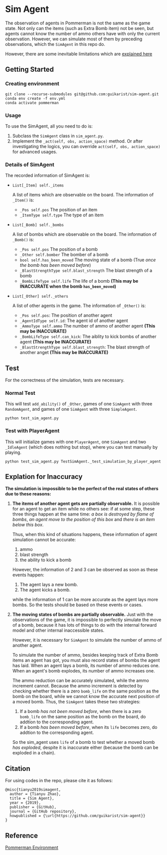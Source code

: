 # Sim Agent

The observation of agents in Pommerman is not the same as the game state. Not only can the items (such as Extra Bomb item) not be seen, but agents cannot know the number of ammo others have with only the current observation. However, we can simulate most of them by preceding observations, which the `SimAgent` in this repo do.

However, there are some inevitable limitations which are [explained here](#explation-for-inaccuracy)

## Getting Started

### Creating environment

```
git clone --recurse-submodules git@github.com:guikarist/sim-agent.git
conda env create -f env.yml
conda activate pommerman
```

### Usage

To use the SimAgent, all you need to do is:
1. Subclass the `SimAgent` class in `sim_agent.py`.
1. Implement the `_act(self, obs, action_space)` method. Or after investigating the logics, you can override `act(self, obs, action_space)` for advanced usages. 

### Details of SimAgent

The recorded information of SimAgent is:

* `List[_Item] self._items`

    A list of items which are observable on the board. The information of `_Item()` is:

    * `_Pos self.pos` The position of an item
    * `_ItemType self.type` The type of an item

* `List[_Bomb] self._bombs`

    A list of bombs which are observable on the board. The information of `_Bomb()` is:

    * `_Pos self.pos` The position of a bomb
    * `_Other self.bomber` The bomber of a bomb
    * `bool self.has_been_moved` The moving state of a bomb (True *once the bomb has been moved before*)
    * `_BlastStrengthType self.blast_strength` The blast strength of a bomb
    * `_BombLifeType self.life` The life of a bomb **(This may be INACCURATE when the bomb `has_been_moved`)**

* `List[_Other] self._others`

    A list of other agents in the game. The information of `_Other()` is:

    * `_Pos self.pos`: The position of another agent
    * `_AgentIdType self.id`: The agent id of another agent
    * `_AmmoType self.ammo` The number of ammo of another agent **(This may be INACCURATE)**
    * `_BombLifeType self.can_kick`: The aiblity to kick bombs of another agent **(This may be INACCURATE)**
    * `_BlastStrengthType self.blast_strength`: The blast strength of another anget **(This may be INACCURATE)**

## Test

For the correctness of the simulation, tests are necessary.

### Normal Test

This will test `add_ability()` of `_Other`, games of one `SimAgent` with three `RandomAgent`, and games of one `SimAgent` with three `SimpleAgent`.

```
python test_sim_agent.py
```

### Test with PlayerAgent

This will initialize games with one `PlayerAgent`, one `SimAgent` and two `_IdleAgent` (which does nothing but stop), where you can test manually by playing.

```
python test_sim_agent.py TestSimAgent._test_simulation_by_player_agent
```

## Explation for Inaccuracy

**The simulation is impossible to be the perfect of the real states of others due to these reasons:**

1.  **The items of another agent gets are partially observable.** It is possible for an agent to get an item while no others see: if at some step, these three things happen at the same time: *a box is destroyed by flame of bombs*, *an agent move to the position of this box* and *there is an item below this box*.

    Thus, when this kind of situations happens, these information of agent simulation cannot be accurate:

    1. ammo
    1. blast strength
    1. the ability to kick a bomb

    However, the information of 2 and 3 can be observed as soon as these events happen:

    1. The agent lays a new bomb.
    1. The agent kicks a bomb.

    while the information of 1 can be more accurate as the agent lays more bombs. So the tests should be based on these events or cases.

2.  **The moving states of bombs are partially observable.** Just with the observations of the game, it is impossible to perfectly simulate the move of a bomb, because it has lots of things to do with the internal forward model and other internal inaccessible states.

    However, it is necessary for `SimAgent` to simulate the number of ammo of another agent.

    To simulate the number of ammo, besides keeping track of Extra Bomb items an agent has got, you must also record states of bombs the agent has laid. When an agent lays a bomb, its number of ammo reduces one. When an agent's bomb explodes, its number of ammo increases one.

    The ammo reduction can be accurately simulated, while the ammo increment cannot. Because the ammo increment is detected by checking whether there is a zero `bomb_life` on the same position as the bomb on the board, while we cannot know the accurate next position of a moved bomb. Thus, the `SimAgent` takes these two strategies:

    1. If a bomb *has not been moved before*, when there is a zero `bomb_life` on the same position as the bomb on the board, do addtion to the corresponding agent.
    1. If a bomb *has been moved before*, when its `life` becomes zero, do addtion to the corresponding agent.

    So the sim_agent uses `life` of a bomb to test whether a moved bomb *has exploded*, despite it is inaccurate either (because the bomb can be exploded in a chain).

## Citation

For using codes in the repo, please cite it as follows:
```
@misc{tianyu2019simagent,
  author = {Tianyu Zhao},
  title = {Sim Agent},
  year = {2019},
  publisher = {GitHub},
  journal = {GitHub repository},
  howpublished = {\url{https://github.com/guikarist/sim-agent}}
}
```

## Reference

[Pommerman Environment](https://www.pommerman.com/)
